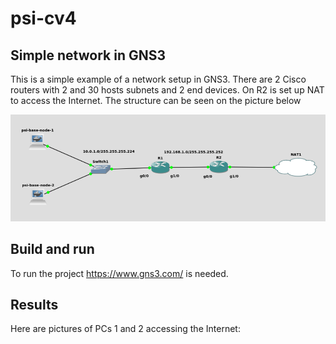 # psi-cv4

## Simple network in GNS3

This is a simple example of a network setup in GNS3. There are 2 Cisco routers with 2 and 30 hosts subnets and 2 end devices. On R2 is set up NAT to access the Internet. The structure can be seen on the picture below

![struct](img/struct.png)


## Build and run

To run the project https://www.gns3.com/ is needed.

## Results

Here are pictures of PCs 1 and 2 accessing the Internet:
